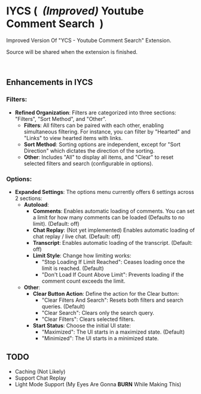 # IYCS (&nbsp; *(Improved)* Youtube Comment Search &nbsp;)
Improved Version Of "YCS - Youtube Comment Search" Extension.

Source will be shared when the extension is finished.

<br>

## Enhancements in IYCS

### Filters:
- **Refined Organization**: Filters are categorized into three sections: "Filters", "Sort Method", and "Other".
  - **Filters**: All filters can be paired with each other, enabling simultaneous filtering. For instance, you can filter by "Hearted" and "Links" to view hearted items with links.
  - **Sort Method**: Sorting options are independent, except for "Sort Direction" which dictates the direction of the sorting.
  - **Other**: Includes "All" to display all items, and "Clear" to reset selected filters and search (configurable in options).

### Options:
- **Expanded Settings**: The options menu currently offers 6 settings across 2 sections:
  - **Autoload**:
    - **Comments**: Enables automatic loading of comments. You can set a limit for how many comments can be loaded (Defaults to no limit). (Default: off)
    - **Chat Replay**: (Not yet implemented) Enables automatic loading of chat replay / live chat. (Default: off)
    - **Transcript**: Enables automatic loading of the transcript. (Default: off)
    - **Limit Style**: Change how limiting works:
      - "Stop Loading If Limit Reached": Ceases loading once the limit is reached. (Default)
      - "Don't Load If Count Above Limit": Prevents loading if the comment count exceeds the limit.
  - **Other**:
    - **Clear Button Action**: Define the action for the Clear button:
      - "Clear Filters And Search": Resets both filters and search queries. (Default)
      - "Clear Search": Clears only the search query.
      - "Clear Filters": Clears selected filters.
    - **Start Status**: Choose the initial UI state:
      - "Maximized": The UI starts in a maximized state. (Default)
      - "Minimized": The UI starts in a minimized state.

## TODO
- Caching (Not Likely)
- Support Chat Replay
- Light Mode Support (My Eyes Are Gonna **BURN** While Making This)
